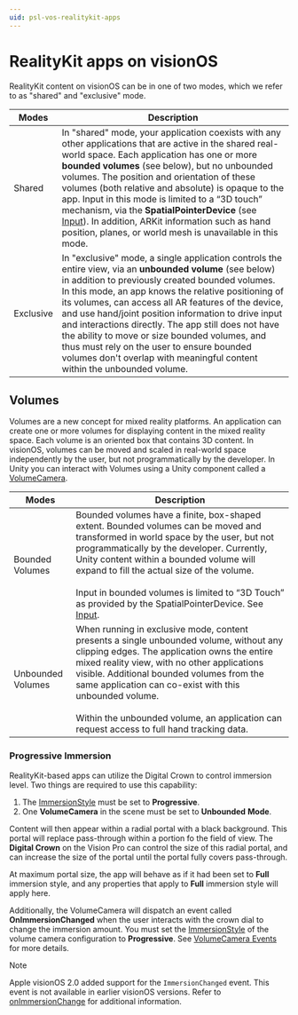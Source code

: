 ```yaml
---
uid: psl-vos-realitykit-apps
---
```

# RealityKit apps on visionOS
<a name="modes-and-volumes"></a>
RealityKit content on visionOS can be in one of two modes, which we refer to as "shared" and "exclusive" mode.

| **Modes** | **Description** |
| --- | --- |
| Shared | In "shared" mode, your application coexists with any other applications that are active in the shared real-world space. Each application has one or more **bounded volumes** (see below), but no unbounded volumes. The position and orientation of these volumes (both relative and absolute) is opaque to the app. Input in this mode is limited to a “3D touch” mechanism, via the **SpatialPointerDevice** (see [Input](Input.md)). In addition, ARKit information such as hand position, planes, or world mesh is unavailable in this mode. |
| Exclusive | In "exclusive" mode, a single application controls the entire view, via an **unbounded volume** (see below) in addition to previously created bounded volumes. In this mode, an app knows the relative positioning of its volumes, can access all AR features of the device, and use hand/joint position information to drive input and interactions directly. The app still does not have the ability to move or size bounded volumes, and thus must rely on the user to ensure bounded volumes don't overlap with meaningful content within the unbounded volume. |


## Volumes
<a name="volumes"></a>
Volumes are a new concept for mixed reality platforms. An application can create one or more volumes for displaying content in the mixed reality space. Each volume is an oriented box that contains 3D content. In visionOS, volumes can be moved and scaled in real-world space independently by the user, but not programmatically by the developer. In Unity you can interact with Volumes using a Unity component called a [VolumeCamera](VolumeCamera.md).

| **Modes** | **Description** |
| --- | --- |
| Bounded Volumes | Bounded volumes have a finite, box-shaped extent. Bounded volumes can be moved and transformed in world space by the user, but not programmatically by the developer. Currently, Unity content within a bounded volume will expand to fill the actual size of the volume.<br><br>Input in bounded volumes is limited to “3D Touch” as provided by the SpatialPointerDevice. See [Input](Input.md). |
| Unbounded Volumes | When running in exclusive mode, content presents a single unbounded volume, without any clipping edges. The application owns the entire mixed reality view, with no other applications visible. Additional bounded volumes from the same application can co-exist with this unbounded volume.<br><br>Within the unbounded volume, an application can request access to full hand tracking data. |

<a id="progressive-immersion"></a>
### Progressive Immersion

RealityKit-based apps can utilize the Digital Crown to control immersion level. Two things are required to use this capability:
1. The [ImmersionStyle](xref:UnityEditor.XR.VisionOS.VisionOSSettings.ImmersionStyle) must be set to **Progressive**.
2. One **VolumeCamera** in the scene must be set to **Unbounded** **Mode**.

Content will then appear within a radial portal with a black background. This portal will replace pass-through within a portion fo the field of view. The **Digital Crown** on the Vision Pro can control the size of this radial portal, and can increase the size of the portal until the portal fully covers pass-through. 

At maximum portal size, the app will behave as if it had been set to **Full** immersion style, and any properties that apply to **Full** immersion style will apply here.

Additionally, the VolumeCamera will dispatch an event called **OnImmersionChanged** when the user interacts with the crown dial to change the immersion amount. You must set the [ImmersionStyle](xref:UnityEditor.XR.VisionOS.VisionOSSettings.ImmersionStyle) of the volume camera configuration to **Progressive**. See [VolumeCamera Events](VolumeCamera.md#volume-camera-events) for more details.

> [!NOTE]
> Apple visionOS 2.0 added support for the `ImmersionChanged` event. This event is not available in earlier visionOS versions. Refer to  [onImmersionChange](https://developer.apple.com/documentation/swiftui/view/onimmersionchange(_:)) for additional information.
